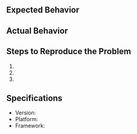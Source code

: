 ## Expected Behavior


## Actual Behavior


## Steps to Reproduce the Problem

1.
2.
3.

## Specifications

- Version:
- Platform:
- Framework: <!-- .NET framework -->
